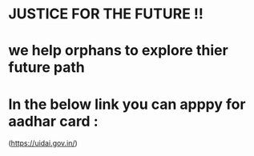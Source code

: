 # JUSTICE FOR THE FUTURE !!
# we help orphans to explore thier future path 
# In the below link you can apppy for aadhar card : 
(https://uidai.gov.in/)
